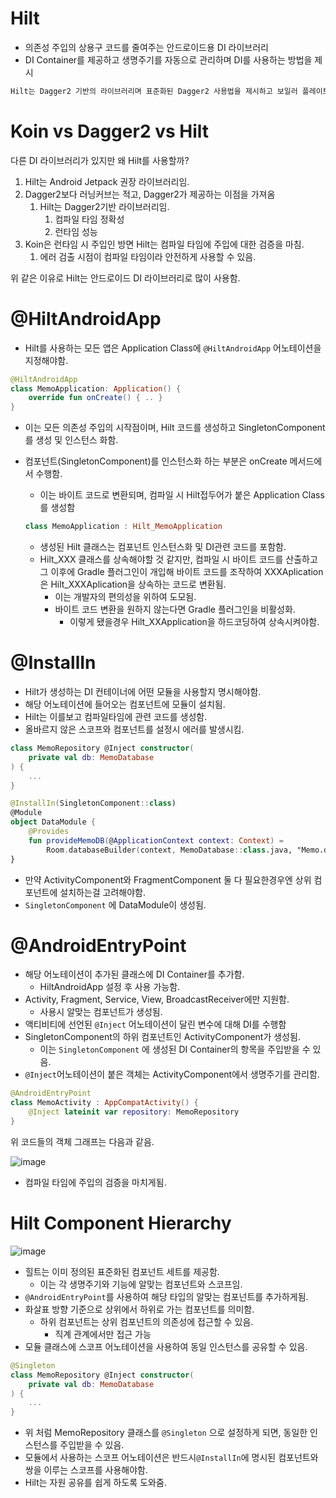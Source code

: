 # Hilt

- 의존성 주입의 상용구 코드를 줄여주는 안드로이드용 DI 라이브러리
- DI Container를 제공하고 생명주기를 자동으로 관리하며 DI를 사용하는 방법을 제시

```kotlin
Hilt는 Dagger2 기반의 라이브러리며 표준화된 Dagger2 사용법을 제시하고 보일러 플레이트 코드를 감소시킴
```

# Koin vs Dagger2 vs Hilt

다른 DI 라이브러리가 있지만 왜 Hilt를 사용할까?

1. Hilt는 Android Jetpack 권장 라이브러리임.
2. Dagger2보다 러닝커브는 적고, Dagger2가 제공하는 이점을 가져옴
    1. Hilt는 Dagger2기반 라이브러리임.
        1. 컴파일 타임 정확성
        2. 런타임 성능
3. Koin은 런타임 시 주입인 방면 Hilt는 컴파일 타임에 주입에 대한 검증을 마침.
    1. 에러 검출 시점이 컴파일 타임이라 안전하게 사용할 수 있음.

위 같은 이유로 Hilt는 안드로이드 DI 라이브러리로 많이 사용함.

# @HiltAndroidApp

- Hilt를 사용하는 모든 앱은 Application Class에 `@HiltAndroidApp` 어노테이션을 지정해야함.

```kotlin
@HiltAndroidApp
class MemoApplication: Application() {
    override fun onCreate() { .. }
}
```

- 이는 모든 의존성 주입의 시작점이며, Hilt 코드를 생성하고 SingletonComponent를 생성 및 인스턴스 화함.
- 컴포넌트(SingletonComponent)를 인스턴스화 하는 부분은 onCreate 메서드에서 수행함.
    - 이는 바이트 코드로 변환되며, 컴파일 시 Hilt접두어가 붙은 Application Class를 생성함
    
    ```kotlin
    class MemoApplication : Hilt_MemoApplication
    ```
    
    - 생성된 Hilt 클래스는 컴포넌트 인스턴스화 및 DI관련 코드를 포함함.
    - Hilt_XXX 클래스를 상속해야할 것 같지만, 컴파일 시 바이트 코드를 산출하고 그 이후에 Gradle 플러그인이 개입해 바이트 코드를 조작하여 XXXAplication은 Hilt_XXXAplication을 상속하는 코드로 변환됨.
        - 이는 개발자의 편의성을 위하여 도모됨.
        - 바이트 코드 변환을 원하지 않는다면 Gradle 플러그인을 비활성화.
            - 이렇게 됐을경우 Hilt_XXApplication을 하드코딩하여 상속시켜야함.

# @InstallIn

- Hilt가 생성하는 DI 컨테이너에 어떤 모듈을 사용할지 명시해야함.
- 해당 어노테이션에 들어오는 컴포넌트에 모듈이 설치됨.
- Hilt는 이를보고 컴파일타임에 관련 코드를 생성함.
- 올바르지 않은 스코프와 컴포넌트를 설정시 에러를 발생시킴.

```kotlin
class MemoRepository @Inject constructor(
    private val db: MemoDatabase
) {
    ...
}
```

```kotlin
@InstallIn(SingletonComponent::class)
@Module
object DataModule {
    @Provides
    fun provideMemoDB(@ApplicationContext context: Context) = 
        Room.databaseBuilder(context, MemoDatabase::class.java, "Memo.db").build()
}
```

- 만약 ActivityComponent와 FragmentComponent 둘 다 필요한경우엔 상위 컴포넌트에 설치하는걸 고려해야함.
- `SingletonComponent` 에 DataModule이 생성됨.

# @AndroidEntryPoint

- 해당 어노테이션이 추가된 클래스에 DI Container를 추가함.
    - HiltAndroidApp 설정 후 사용 가능함.
- Activity, Fragment, Service, View, BroadcastReceiver에만 지원함.
    - 사용시 알맞는 컴포넌트가 생성됨.
- 액티비티에 선언된 `@Inject` 어노테이션이 달린 변수에 대해 DI를 수행함
- SingletonComponent의 하위 컴포넌트인 ActivityComponent가 생성됨.
    - 이는 `SingletonComponent` 에 생성된 DI Container의 항목을 주입받을 수 있음.
- `@Inject`어노테이션이 붙은 객체는 ActivityComponent에서 생명주기를 관리함.

```kotlin
@AndroidEntryPoint
class MemoActivity : AppCompatActivity() {
    @Inject lateinit var repository: MemoRepository
}
```

위 코드들의 객체 그래프는 다음과 같음.

![image](https://github.com/jiwon2724/TIL/assets/70135188/4cebcf36-16e2-45c5-8208-3f6797c0c0b3)


- 컴파일 타임에 주입의 검증을 마치게됨.

# Hilt Component Hierarchy

![image](https://github.com/jiwon2724/TIL/assets/70135188/355e13fd-50b0-4497-ad23-0180ec4f5363)


- 힐트는 이미 정의된 표준화된 컴포넌트 세트를 제공함.
    - 이는 각 생명주기와 기능에 알맞는 컴포넌트와 스코프임.
- `@AndroidEntryPoint`를 사용하여 해당 타입의 알맞는 컴포넌트를 추가하게됨.
- 화살표 방향 기준으로 상위에서 하위로 가는 컴포넌트를 의미함.
    - 하위 컴포넌트는 상위 컴포넌트의 의존성에 접근할 수 있음.
        - 직계 관계에서만 접근 가능
- 모듈 클래스에 스코프 어노테이션을 사용하여 동일 인스턴스를 공유할 수 있음.

```kotlin
@Singleton
class MemoRepository @Inject constructor(
    private val db: MemoDatabase
) {
    ...
}
```

- 위 처럼 MemoRepository 클래스를 `@Singleton` 으로 설정하게 되면, 동일한 인스턴스를 주입받을 수 있음.
- 모듈에서 사용하는 스코프 어노테이션은 반드시`@InstallIn`에 명시된 컴포넌트와 쌍을 이루는 스코프를 사용해야함.
- Hilt는 자원 공유를 쉽게 하도록 도와줌.
